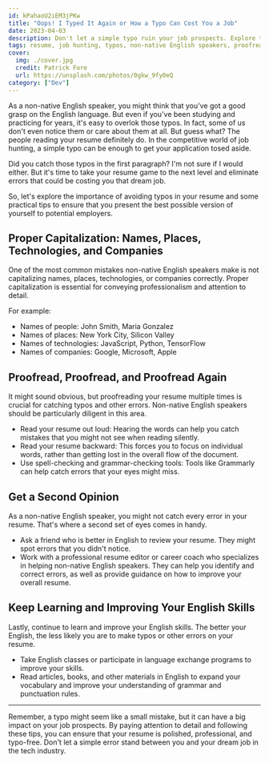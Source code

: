 ```yaml
---
id: kPahaoU2iEM3jPKw
title: "Oops! I Typed It Again or How a Typo Can Cost You a Job"
date: 2023-04-03
description: Don't let a simple typo ruin your job prospects. Explore the importance of avoiding typos in your resume, especially for non-native English speakers, and learn how to present a polished, error-free application that stands out in the competitive job market.
tags: resume, job hunting, typos, non-native English speakers, proofreading, capitalization, English skills, career
cover:
  img: ./cover.jpg
  credit: Patrick Fore
  url: https://unsplash.com/photos/0gkw_9fy0eQ
category: ["Dev"]
---
```


As a non-native English speaker, you might think that you've got a good grasp on the English language. But even if you've been studying and practicing for years, it's easy to overlok those typos. In fact, some of us don't even notice them or care about them at all. But guess what? The people reading your resume definitely do. In the competitive world of job hunting, a simple typo can be enough to get your application tosed aside.

Did you catch those typos in the first paragraph? I'm not sure if I would either. But it's time to take your resume game to the next level and eliminate errors that could be costing you that dream job.

So, let's explore the importance of avoiding typos in your resume and some practical tips to ensure that you present the best possible version of yourself to potential employers.

## Proper Capitalization: Names, Places, Technologies, and Companies

One of the most common mistakes non-native English speakers make is not capitalizing names, places, technologies, or companies correctly. Proper capitalization is essential for conveying professionalism and attention to detail.

For example:

- Names of people: John Smith, Maria Gonzalez
- Names of places: New York City, Silicon Valley
- Names of technologies: JavaScript, Python, TensorFlow
- Names of companies: Google, Microsoft, Apple

## Proofread, Proofread, and Proofread Again

It might sound obvious, but proofreading your resume multiple times is crucial for catching typos and other errors. Non-native English speakers should be particularly diligent in this area.

- Read your resume out loud: Hearing the words can help you catch mistakes that you might not see when reading silently.
- Read your resume backward: This forces you to focus on individual words, rather than getting lost in the overall flow of the document.
- Use spell-checking and grammar-checking tools: Tools like Grammarly can help catch errors that your eyes might miss.

## Get a Second Opinion

As a non-native English speaker, you might not catch every error in your resume. That's where a second set of eyes comes in handy.

- Ask a friend who is better in English to review your resume. They might spot errors that you didn't notice.
- Work with a professional resume editor or career coach who specializes in helping non-native English speakers. They can help you identify and correct errors, as well as provide guidance on how to improve your overall resume.

## Keep Learning and Improving Your English Skills

Lastly, continue to learn and improve your English skills. The better your English, the less likely you are to make typos or other errors on your resume.

- Take English classes or participate in language exchange programs to improve your skills.
- Read articles, books, and other materials in English to expand your vocabulary and improve your understanding of grammar and punctuation rules.

---

Remember, a typo might seem like a small mistake, but it can have a big impact on your job prospects. By paying attention to detail and following these tips, you can ensure that your resume is polished, professional, and typo-free. Don't let a simple error stand between you and your dream job in the tech industry.
